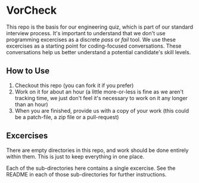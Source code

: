 # VorCheck

This repo is the basis for our engineering quiz, which is part of our standard
interview process. It's important to understand that we don't use programming
excercises as a discrete _pass_ or _fail_ tool. We use these excercises as a
starting point for coding-focused conversations. These conversations help us
better understand a potential candidate's skill levels.

## How to Use

  1. Checkout this repo (you can fork it if you prefer)
  1. Work on it for about an hour (a little more-or-less is fine
  as we aren't tracking time, we just don't feel it's necessary
  to work on it any longer than an hour)
  1. When you are finished, provide us with a copy of your
  work (this could be a patch-file, a zip file or a pull-request)
  
## Excercises

There are empty directories in this repo, and work should be done
entirely within them. This is just to keep everything in one place.

Each of the sub-directories here contains a single excercise. See the README in
each of those sub-directories for further instructions.
